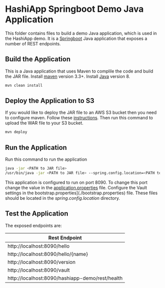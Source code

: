 # HashiApp Springboot Demo Java Application

This folder contains files to build a demo Java application, which is used
in the HashiApp demo.  It is a [Springboot](http://projects.spring.io/spring-boot/) Java application that exposes a number of REST endpoints. 

## Build the Application
This is a Java application that uses Maven to complile the code and build the JAR file.  Install [maven](https://maven.apache.org/install.html) version 3.3+. Install [Java](https://java.com/en/download/) version 8.

```bash
mvn clean install
```

## Deploy the Application to S3
If you would like to deploy the JAR file to an AWS S3 bucket then you need to configure maven.  Follow these [instructions](http://www.yegor256.com/2015/09/07/maven-repository-amazon-s3.html).  Then run this command to upload the WAR file to your S3 bucket.

```bash
mvn deploy
```

## Run the Application
Run this command to run the application

```bash
java -jar <PATH to JAR file>
/usr/bin/java -jar <PATH to JAR file> --spring.config.location=<PATH to JAR config dir>/ >>/var/log/java_app.log 2>&1
```

This application is configured to run on port 8090.  To change this port change the value in the [application.properties](./application.properties) file.  Configure the Vault settings in the bootstrap.properties](./bootstrap.properties) file.  These files should be located in the *spring.config.location* directory.

## Test the Application
The exposed endpoints are:

| Rest Endpoint                                   | 
| ----------------------------------------------- |
| http://localhost:8090/hello                     |
| http://localhost:8090/hello/{name}              |
| http://localhost:8090/version                   |
| http://localhost:8090/vault                     |
| http://localhost:8090/hashiapp-demo/rest/health |


